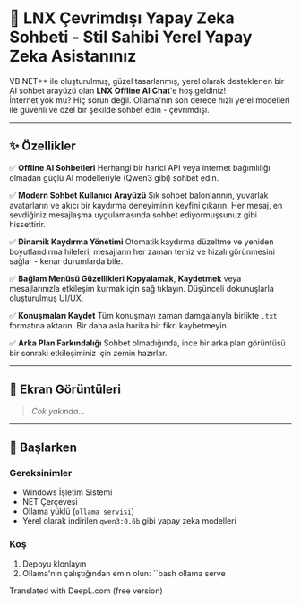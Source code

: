 # 🧠 LNX Çevrimdışı Yapay Zeka Sohbeti - Stil Sahibi Yerel Yapay Zeka Asistanınız

VB.NET** ile oluşturulmuş, güzel tasarlanmış, yerel olarak desteklenen bir AI sohbet arayüzü olan **LNX Offline AI Chat**'e hoş geldiniz!  
İnternet yok mu? Hiç sorun değil. Ollama'nın son derece hızlı yerel modelleri ile güvenli ve özel bir şekilde sohbet edin - çevrimdışı.

---

## ✨ Özellikler

✅ **Offline AI Sohbetleri** 
Herhangi bir harici API veya internet bağımlılığı olmadan güçlü AI modelleriyle (Qwen3 gibi) sohbet edin.

✅ **Modern Sohbet Kullanıcı Arayüzü** 
Şık sohbet balonlarının, yuvarlak avatarların ve akıcı bir kaydırma deneyiminin keyfini çıkarın. Her mesaj, en sevdiğiniz mesajlaşma uygulamasında sohbet ediyormuşsunuz gibi hissettirir.

✅ **Dinamik Kaydırma Yönetimi** 
Otomatik kaydırma düzeltme ve yeniden boyutlandırma hileleri, mesajların her zaman temiz ve hizalı görünmesini sağlar - kenar durumlarda bile.

✅ **Bağlam Menüsü Güzellikleri** 
**Kopyalamak**, **Kaydetmek** veya mesajlarınızla etkileşim kurmak için sağ tıklayın. Düşünceli dokunuşlarla oluşturulmuş UI/UX.

✅ **Konuşmaları Kaydet** 
Tüm konuşmayı zaman damgalarıyla birlikte `.txt` formatına aktarın. Bir daha asla harika bir fikri kaybetmeyin.

✅ **Arka Plan Farkındalığı** 
Sohbet olmadığında, ince bir arka plan görüntüsü bir sonraki etkileşiminiz için zemin hazırlar.

---

## 📸 Ekran Görüntüleri

>_Cok yakında..._

---

## 🚀 Başlarken

### Gereksinimler

- Windows İşletim Sistemi  
- NET Çerçevesi  
- Ollama yüklü (`ollama servisi`)  
- Yerel olarak indirilen `qwen3:0.6b` gibi yapay zeka modelleri

### Koş

1. Depoyu klonlayın  
2. Ollama'nın çalıştığından emin olun: 
 ``bash
 ollama serve

Translated with DeepL.com (free version)

